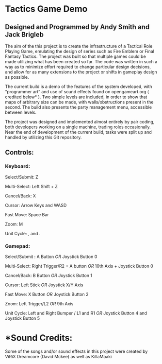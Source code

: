 # Tactics Game Demo

## Designed and Programmed by Andy Smith and Jack Brigleb

The aim of the this project is to create the infrastructure of a Tactical Role Playing Game, emulating the design of series such as Fire Emblem or Final Fantasy Tactics. The project was built so that multiple games could be made utilizing what has been created so far. The code was written in such a way as to minimize effort required to change particular design decisions, and allow for as many extensions to the project or shifts in gameplay design as possible.

The current build is a demo of the features of the system developed, with “programmer art” and use of sound effects found on opengameart.org ( credited below* ). Two simple levels are included, in order to show that maps of arbitrary size can be made, with walls/obstructions present in the second. The build also presents the party management menu, accessible between levels.

The project was designed and implemented almost entirely by pair coding, both developers working on a single machine, trading roles occasionally. Near the end of development of the
current build, tasks were split up and handled by utilizing this Git repository.

## Controls:

### Keyboard:

Select/Submit: Z

Multi-Select: Left Shift + Z

Cancel/Back: X

Cursor: Arrow Keys and WASD

Fast Move: Space Bar

Zoom: M

Unit Cycle: , and .




### Gamepad:

Select/Submit : A Button *OR*
		Joystick Button 0

Multi-Select: 	Right Trigger/R2 + A button *OR*
		10th Axis + Joystick Button 0

Cancel/Back: 	B Button *OR* 
		Joystick Button 1

Cursor: 	Left Stick *OR*
		Joystick X/Y Axis

Fast Move: 	X Button *OR*
		Joystick Button 2

Zoom: 		Left Trigger/L2 *OR*
		9th Axis

Unit Cycle: 	Left and Right Bumper / L1 and R1 *OR*
		Joystick Button 4 and Joystick Button 5



# *Sound Credits:

Some of the songs and/or sound effects in this project were created by ViRiX Dreamcore (David Mckee) as well as KillaMaaki


